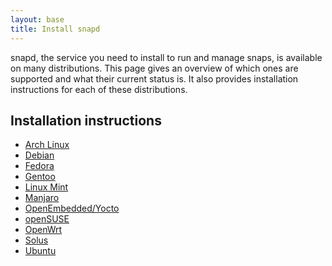 ```yaml
---
layout: base
title: Install snapd
---
```


snapd, the service you need to install to run and manage snaps, is available on many distributions. This page gives an overview
of which ones are supported and what their current status is. It also provides installation
instructions for each of these distributions.

## Installation instructions

 * [Arch Linux](install-arch-linux)
 * [Debian](install-debian)
 * [Fedora](install-fedora)
 * [Gentoo](install-gentoo)
 * [Linux Mint](install-linux-mint)
 * [Manjaro](install-manjaro)
 * [OpenEmbedded/Yocto](install-oe-yocto)
 * [openSUSE](install-opensuse)
 * [OpenWrt](install-openwrt)
 * [Solus](install-solus)
 * [Ubuntu](install-ubuntu)
